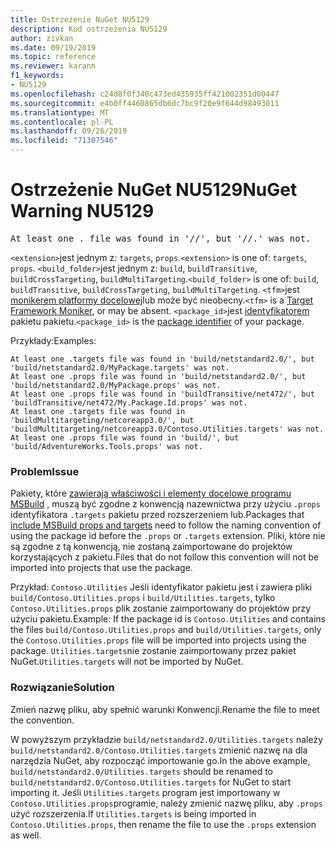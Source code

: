 ```yaml
---
title: Ostrzeżenie NuGet NU5129
description: Kod ostrzeżenia NU5129
author: zivkan
ms.date: 09/19/2019
ms.topic: reference
ms.reviewer: karann
f1_keywords:
- NU5129
ms.openlocfilehash: c24d8f0f340c473ed435935ff421002351d00447
ms.sourcegitcommit: e4b0ff4460865db6dc7bc9f20e9f644d98493011
ms.translationtype: MT
ms.contentlocale: pl-PL
ms.lasthandoff: 09/26/2019
ms.locfileid: "71307546"
---
```

# <a name="nuget-warning-nu5129"></a><span data-ttu-id="af273-103">Ostrzeżenie NuGet NU5129</span><span class="sxs-lookup"><span data-stu-id="af273-103">NuGet Warning NU5129</span></span>

<pre>At least one .<extension> file was found in '<build_folder>/<tfm>/', but '<build_folder>/<tfm>/<package_id>.<extension>' was not.</pre>

<span data-ttu-id="af273-104">`<extension>`jest jednym z: `targets`, `props`.</span><span class="sxs-lookup"><span data-stu-id="af273-104">`<extension>` is one of: `targets`, `props`.</span></span>
<span data-ttu-id="af273-105">`<build_folder>`jest jednym z: `build`, `buildTransitive`, `buildCrossTargeting`, `buildMultiTargeting`.</span><span class="sxs-lookup"><span data-stu-id="af273-105">`<build_folder>` is one of: `build`, `buildTransitive`, `buildCrossTargeting`, `buildMultiTargeting`.</span></span>
<span data-ttu-id="af273-106">`<tfm>`jest [monikerem platformy docelowej](../target-frameworks.md)lub może być nieobecny.</span><span class="sxs-lookup"><span data-stu-id="af273-106">`<tfm>` is a [Target Framework Moniker](../target-frameworks.md), or may be absent.</span></span>
<span data-ttu-id="af273-107">`<package_id>`jest [identyfikatorem](../nuspec.md#id) pakietu pakietu.</span><span class="sxs-lookup"><span data-stu-id="af273-107">`<package_id>` is the [package identifier](../nuspec.md#id) of your package.</span></span>

<span data-ttu-id="af273-108">Przykłady:</span><span class="sxs-lookup"><span data-stu-id="af273-108">Examples:</span></span>

```
At least one .targets file was found in 'build/netstandard2.0/', but 'build/netstandard2.0/MyPackage.targets' was not.
At least one .props file was found in 'build/netstandard2.0/', but 'build/netstandard2.0/MyPackage.props' was not.
At least one .props file was found in 'buildTransitive/net472/', but 'buildTransitive/net472/My.Package.Id.props' was not.
At least one .targets file was found in 'buildMultitargeting/netcoreapp3.0/', but 'buildMultitargeting/netcoreapp3.0/Contoso.Utilities.targets' was not.
At least one .props file was found in 'build/', but 'build/AdventureWorks.Tools.props' was not.
```

### <a name="issue"></a><span data-ttu-id="af273-109">Problem</span><span class="sxs-lookup"><span data-stu-id="af273-109">Issue</span></span>

<span data-ttu-id="af273-110">Pakiety, które [zawierają właściwości i elementy docelowe programu MSBuild](../../create-packages/creating-a-package.md#include-msbuild-props-and-targets-in-a-package) , muszą być zgodne z konwencją nazewnictwa przy użyciu `.props` identyfikatora `.targets` pakietu przed rozszerzeniem lub.</span><span class="sxs-lookup"><span data-stu-id="af273-110">Packages that [include MSBuild props and targets](../../create-packages/creating-a-package.md#include-msbuild-props-and-targets-in-a-package) need to follow the naming convention of using the package id before the `.props` or `.targets` extension.</span></span> <span data-ttu-id="af273-111">Pliki, które nie są zgodne z tą konwencją, nie zostaną zaimportowane do projektów korzystających z pakietu.</span><span class="sxs-lookup"><span data-stu-id="af273-111">Files that do not follow this convention will not be imported into projects that use the package.</span></span>

<span data-ttu-id="af273-112">Przykład: `Contoso.Utilities` Jeśli identyfikator pakietu jest i zawiera pliki `build/Contoso.Utilities.props` i `build/Utilities.targets`, tylko `Contoso.Utilities.props` plik zostanie zaimportowany do projektów przy użyciu pakietu.</span><span class="sxs-lookup"><span data-stu-id="af273-112">Example: If the package id is `Contoso.Utilities` and contains the files `build/Contoso.Utilities.props` and `build/Utilities.targets`, only the `Contoso.Utilities.props` file will be imported into projects using the package.</span></span> <span data-ttu-id="af273-113">`Utilities.targets`nie zostanie zaimportowany przez pakiet NuGet.</span><span class="sxs-lookup"><span data-stu-id="af273-113">`Utilities.targets` will not be imported by NuGet.</span></span>

### <a name="solution"></a><span data-ttu-id="af273-114">Rozwiązanie</span><span class="sxs-lookup"><span data-stu-id="af273-114">Solution</span></span>

<span data-ttu-id="af273-115">Zmień nazwę pliku, aby spełnić warunki Konwencji.</span><span class="sxs-lookup"><span data-stu-id="af273-115">Rename the file to meet the convention.</span></span>

<span data-ttu-id="af273-116">W powyższym przykładzie `build/netstandard2.0/Utilities.targets` należy `build/netstandard2.0/Contoso.Utilities.targets` zmienić nazwę na dla narzędzia NuGet, aby rozpocząć importowanie go.</span><span class="sxs-lookup"><span data-stu-id="af273-116">In the above example, `build/netstandard2.0/Utilities.targets` should be renamed to `build/netstandard2.0/Contoso.Utilities.targets` for NuGet to start importing it.</span></span> <span data-ttu-id="af273-117">Jeśli `Utilities.targets` program jest importowany w `Contoso.Utilities.props`programie, należy zmienić nazwę pliku, aby `.props` użyć rozszerzenia.</span><span class="sxs-lookup"><span data-stu-id="af273-117">If `Utilities.targets` is being imported in `Contoso.Utilities.props`, then rename the file to use the `.props` extension as well.</span></span>
